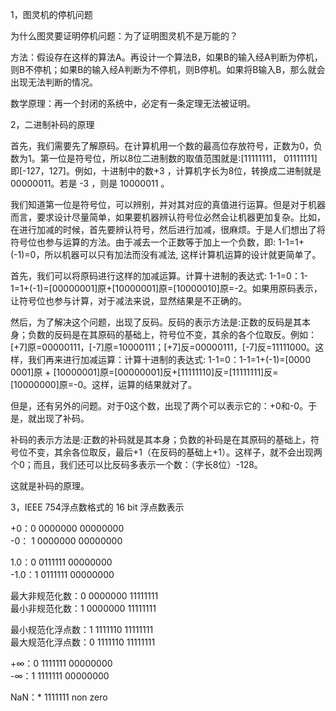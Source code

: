1，图灵机的停机问题

为什么图灵要证明停机问题：为了证明图灵机不是万能的？

方法：假设存在这样的算法A。再设计一个算法B，如果B的输入经A判断为停机，则B不停机；如果B的输入经A判断为不停机，则B停机。如果将B输入B，那么就会出现无法判断的情况。

数学原理：再一个封闭的系统中，必定有一条定理无法被证明。

2，二进制补码的原理
  
  首先，我们需要先了解原码。在计算机用一个数的最高位存放符号，正数为0，负数为1。第一位是符号位，所以8位二进制数的取值范围就是:[11111111， 01111111]即[-127，127]。例如，十进制中的数+3 ，计算机字长为8位，转换成二进制就是00000011。若是 -3 ，则是 10000011 。
  
  我们知道第一位是符号位，可以辨别，并对其对应的真值进行运算。但是对于机器而言，要求设计尽量简单，如果要机器辨认符号位必然会让机器更加复杂。比如，在进行加减的时候，首先要辨认符号，然后进行加减，很麻烦。于是人们想出了将符号位也参与运算的方法。由于减去一个正数等于加上一个负数，即: 1-1=1+(-1)=0，所以机器可以只有加法而没有减法, 这样计算机运算的设计就更简单了。
  
  首先，我们可以将原码进行这样的加减运算。计算十进制的表达式: 1-1=0：1-1=1+(-1)=[00000001]原+[10000001]原=[10000010]原=-2。如果用原码表示，让符号位也参与计算，对于减法来说，显然结果是不正确的。
  
  然后，为了解决这个问题，出现了反码。反码的表示方法是:正数的反码是其本身；负数的反码是在其原码的基础上，符号位不变，其余的各个位取反。例如：[+7]原=00000111，[-7]原=10000111；[+7]反=00000111，[-7]反=11111000。这样，我们再来进行加减运算：计算十进制的表达式: 1-1=0：1-1=1+(-1)=[0000 0001]原 + [10000001]原=[00000001]反+[11111110]反=[11111111]反=[10000000]原=-0。这样，运算的结果就对了。
  
  但是，还有另外的问题。对于0这个数，出现了两个可以表示它的：+0和-0。于是，就出现了补码。
  
  补码的表示方法是:正数的补码就是其本身；负数的补码是在其原码的基础上，符号位不变，其余各位取反，最后+1（在反码的基础上+1）。这样子，就不会出现两个0；而且，我们还可以比反码多表示一个数：（字长8位）-128。
  
  这就是补码的原理。

3，IEEE 754浮点数格式的 16 bit 浮点数表示

 +0：0 0000000 00000000                  
 -0： 1 0000000 00000000
 
 1.0：0	0111111	00000000              
 -1.0：1 0111111 00000000
 
最大非规范化数：0 0000000	11111111        
最小非规范化数：1 0000000 11111111

最小规范化浮点数：1 1111110 11111111      
最大规范化浮点数：0 1111110 11111111

+∞：0 1111111 00000000                   
-∞：1 1111111 00000000

NaN：* 1111111 non zero
